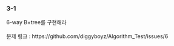 <h3>3-1</h3>
6-way B+tree를 구현해라<br><br>
문제 링크 : https://github.com/diggyboyz/Algorithm_Test/issues/6




